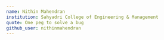 ```yaml
---
name: Nithin Mahendran
institution: Sahyadri College of Engineering & Management
quote: One peg to solve a bug
github_user: nithinmahendran
---
```

